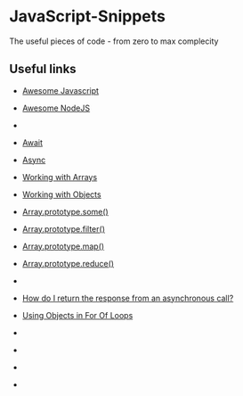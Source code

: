# JavaScript-Snippets
The useful pieces of code - from zero to max complecity

## Useful links
*  [Awesome Javascript](https://github.com/sorrycc/awesome-javascript)
*  [Awesome NodeJS](https://github.com/tejasrsuthar/Awesome-NodeJS)
*  []()


*  [Await](https://developer.mozilla.org/en-US/docs/Web/JavaScript/Reference/Operators/await)
*  [Async](https://developer.mozilla.org/en-US/docs/Web/JavaScript/Reference/Statements/async_function)
*  [Working with Arrays](https://developer.mozilla.org/en-US/docs/Talk:JavaScript/Guide/Obsolete_Pages/Working_with_Arrays)
*  [Working with Objects](https://developer.mozilla.org/en-US/docs/Web/JavaScript/Guide/Working_with_Objects)
*  [Array.prototype.some()](https://developer.mozilla.org/en-US/docs/Web/JavaScript/Reference/Global_Objects/Array/some)
*  [Array.prototype.filter()](https://developer.mozilla.org/en-US/docs/Web/JavaScript/Reference/Global_Objects/Array/filter)
*  [Array.prototype.map()](https://developer.mozilla.org/en-US/docs/Web/JavaScript/Reference/Global_Objects/Map)
*  [Array.prototype.reduce()](https://developer.mozilla.org/en-US/docs/Web/JavaScript/Reference/Global_Objects/Array/Reduce)
*  []()

*  [How do I return the response from an asynchronous call?](https://stackoverflow.com/questions/14220321/how-do-i-return-the-response-from-an-asynchronous-call)
*  [Using Objects in For Of Loops](https://stackoverflow.com/questions/29885220/using-objects-in-for-of-loops)
*  []()
*  []()
*  []()
*  []()

